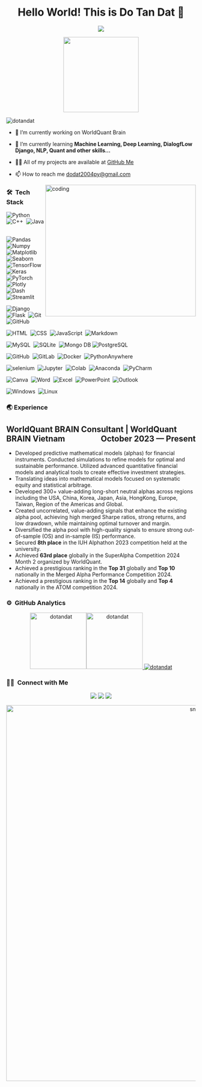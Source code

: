 <h1 align="center">Hello World! This is Do Tan Dat 👋</h1>
<p align="center">
  <!-- Data Analyst, Machine Learning, Deep Learning, NLP, and other skills... -->
  <img src="https://readme-typing-svg.herokuapp.com/?lines=Data+Analyst;Machine+Learning;Deep+Learning;NLP;and+other+skills...&center=true&width=500&height=50">
</p>
<div align="center"><img width="200px" src="https://i.pinimg.com/originals/4c/5b/68/4c5b68bb6f2cadd738fa852f32188fd2.gif"/> </div>
<p align="left"> <img src="https://komarev.com/ghpvc/?username=dotandat&label=Profile%20views&color=0e75b6&style=flat" alt="dotandat" /> </p>

- 🔭 I’m currently working on WorldQuant Brain

- 🌱 I’m currently learning **Machine Learning, Deep Learning, DialogfLow Django, NLP, Quant and other skills...**

- 👨‍💻 All of my projects are available at [GitHub Me](https://github.com/DanieSalin?tab=repositories)

- 📫 How to reach me dodat2004py@gmail.com


<img align="right" width="400px" height = "350px" id="optionalstuff" alt="coding" src="https://media3.giphy.com/media/v1.Y2lkPTc5MGI3NjExbHo0czN5OWdvZXczOXA2dDZmb2JlOGp2cm0xYng4Z2swbnp0MmVoZyZlcD12MV9pbnRlcm5hbF9naWZfYnlfaWQmY3Q9Zw/i229PTC8BKt9V9RnwZ/giphy.gif"/>

### 🛠 &nbsp;Tech Stack
![Python](https://img.shields.io/badge/-Python-05122A?style=flat&logo=python)&nbsp;
![C++](https://img.shields.io/badge/-C++-05122A?style=flat&logo=c++)&nbsp;
![Java](https://img.shields.io/badge/-Java-05122A?style=flat&logo=java)&nbsp;

![Pandas](https://img.shields.io/badge/-Pandas-05122A?style=flat&logo=pandas)&nbsp;
![Numpy](https://img.shields.io/badge/-Numpy-05122A?style=flat&logo=numpy)&nbsp;
![Matplotlib](https://img.shields.io/badge/-Matplotlib-05122A?style=flat&logo=matplotlib)&nbsp;
![Seaborn](https://img.shields.io/badge/-Seaborn-05122A?style=flat&logo=seaborn)&nbsp;
![TensorFlow](https://img.shields.io/badge/-TensorFlow-05122A?style=flat&logo=tensorflow)&nbsp;
![Keras](https://img.shields.io/badge/-Keras-05122A?style=flat&logo=keras)&nbsp;
![PyTorch](https://img.shields.io/badge/-PyTorch-05122A?style=flat&logo=pytorch)&nbsp;
![Plotly](https://img.shields.io/badge/-Plotly-05122A?style=flat&logo=plotly)&nbsp;
![Dash](https://img.shields.io/badge/-Dash-05122A?style=flat&logo=dash)&nbsp;
![Streamlit](https://img.shields.io/badge/-Streamlit-05122A?style=flat&logo=streamlit)&nbsp;


![Django](https://img.shields.io/badge/-Django-05122A?style=flat&logo=django)&nbsp;
![Flask](https://img.shields.io/badge/-Flask-05122A?style=flat&logo=flask)&nbsp;
![Git](https://img.shields.io/badge/-Git-05122A?style=flat&logo=git)
![GitHub](https://img.shields.io/badge/-GitHub-05122A?style=flat&logo=github)&nbsp;

![HTML](https://img.shields.io/badge/-HTML-05122A?style=flat&logo=HTML5)&nbsp;
![CSS](https://img.shields.io/badge/-CSS-05122A?style=flat&logo=CSS3&logoColor=1572B6)&nbsp;
![JavaScript](https://img.shields.io/badge/-JavaScript-05122A?style=flat&logo=javascript)&nbsp;
![Markdown](https://img.shields.io/badge/-Markdown-05122A?style=flat&logo=markdown)

![MySQL](https://img.shields.io/badge/-MySQL-05122A?style=flat&logo=mysql&logoColor=FFA518)&nbsp;
![SQLite](https://img.shields.io/badge/-SQLite-05122A?style=flat&logo=sqlite)&nbsp;
![Mongo DB](https://img.shields.io/badge/-MongoDB-05122A?style=flat&logo=mongodb)
![PostgreSQL](https://img.shields.io/badge/-PostgreSQL-05122A?style=flat&logo=postgresql)&nbsp;
 
![GitHub](https://img.shields.io/badge/-GitHub-05122A?style=flat&logo=github)&nbsp;
![GitLab](https://img.shields.io/badge/-GitLab-05122A?style=flat&logo=gitlab)&nbsp;
![Docker](https://img.shields.io/badge/-Docker-05122A?style=flat&logo=docker)&nbsp;
![PythonAnywhere](https://img.shields.io/badge/-PythonAnywhere-05122A?style=flat&logo=pythonanywhere)&nbsp;

![selenium](https://img.shields.io/badge/-selenium-05122A?style=flat&logo=selenium)&nbsp;
![Jupyter](https://img.shields.io/badge/-Jupyter-05122A?style=flat&logo=jupyter)&nbsp;
![Colab](https://img.shields.io/badge/-Colab-05122A?style=flat&logo=googlecolab)&nbsp;
![Anaconda](https://img.shields.io/badge/-Anaconda-05122A?style=flat&logo=anaconda)&nbsp;
![PyCharm](https://img.shields.io/badge/-PyCharm-05122A?style=flat&logo=pycharm)&nbsp;

![Canva](https://img.shields.io/badge/-Canva-05122A?style=flat&logo=canva)&nbsp;
![Word](https://img.shields.io/badge/-Word-05122A?style=flat&logo=microsoftword)&nbsp;
![Excel](https://img.shields.io/badge/-Excel-05122A?style=flat&logo=microsoftexcel)&nbsp;
![PowerPoint](https://img.shields.io/badge/-PowerPoint-05122A?style=flat&logo=microsoftpowerpoint)&nbsp;
![Outlook](https://img.shields.io/badge/-Outlook-05122A?style=flat&logo=microsoftoutlook)&nbsp;

![Windows](https://img.shields.io/badge/-Windows-05122A?style=flat&logo=windows)&nbsp;
![Linux](https://img.shields.io/badge/-Linux-05122A?style=flat&logo=linux)&nbsp;


### 🌏 Experience
<h2>WorldQuant BRAIN Consultant | WorldQuant BRAIN Vietnam <span style="float: right;">October 2023 — Present</span></h2>
<!-- <p style="text-align: right;">Ho Chi Minh City, Vietnam</p> -->
<ul>
  <li>Developed predictive mathematical models (alphas) for financial instruments. Conducted simulations to refine models for optimal and sustainable performance. Utilized advanced quantitative financial models and analytical tools to create effective investment strategies.</li>
  <li>Translating ideas into mathematical models focused on systematic equity and statistical arbitrage.</li>
  <li>Developed 300+ value-adding long-short neutral alphas across regions including the USA, China, Korea, Japan, Asia, HongKong, Europe, Taiwan, Region of the Americas and Global.</li>
  <li>Created uncorrelated, value-adding signals that enhance the existing alpha pool, achieving high merged Sharpe ratios, strong returns, and low drawdown, while maintaining optimal turnover and margin.</li>
  <li>Diversified the alpha pool with high-quality signals to ensure strong out-of-sample (OS) and in-sample (IS) performance.</li>
  <li>Secured <strong>8th place</strong> in the IUH Alphathon 2023 competition held at the university.</li>
  <li>Achieved <strong>63rd place</strong> globally in the SuperAlpha Competition 2024 Month 2 organized by WorldQuant.</li>
  <li>Achieved a prestigious ranking in the <strong>Top 31</strong> globally and <strong>Top 10</strong> nationally in the Merged Alpha Performance Competition 2024.</li>
  <li>Achieved a prestigious ranking in the <strong> Top 14</strong> globally and <strong>Top 4</strong> nationally in the ATOM competition 2024.</li>
  
</ul>


### ⚙️ &nbsp;GitHub Analytics


<p align="center">
<a href="https://github.com/DanielSalin">
<img src="https://github-readme-stats.vercel.app/api/top-langs?username=dotandat&show_icons=true&locale=en&layout=compact&theme=nightowl&hide_border=true" alt="dotandat" height=150px/><img src="https://github-readme-stats.vercel.app/api?username=dotandat&show_icons=true&locale=en&theme=nightowl&hide_border=true" alt="dotandat" height=150px />
<img src="https://github-readme-streak-stats.herokuapp.com/?user=dotandat&theme=nightowl&hide_border=true" alt="dotandat"/>
</a>
</p>



### 🤝🏻 &nbsp;Connect with Me

<p align="center">
<a href="mailto:dodat2004py@gmail.com"><img src="https://img.shields.io/badge/-Mail-D14836?style=flat&logo=Gmail&logoColor=white"/></a>
<a href="https://linkedin.com/in/dotandatdaniel"><img src="https://img.shields.io/badge/-LinkedIn-0077B5?style=flat&logo=Linkedin&logoColor=white"/></a>
<a href="https://instagram.com/daniel_do.mos10"><img src="https://img.shields.io/badge/-Instagram-E1306C?style=flat&logo=Instagram&logoColor=white"/></a>
</p>

<!--- <picture>
  <source media="(prefers-color-scheme: dark)" srcset="github-snake-dark.svg" />
  <source media="(prefers-color-scheme: light)" srcset="github-snake.svg" />
  <img alt="github-snake" src="github-snake.svg" />
</picture> -->

<p align="center">
 <img width="1000" src="assets/github-snake.svg" alt="snake"/>
</p>
